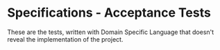 # Specifications - Acceptance Tests

These are the tests, written with Domain Specific Language that doesn't reveal the implementation of the project.
